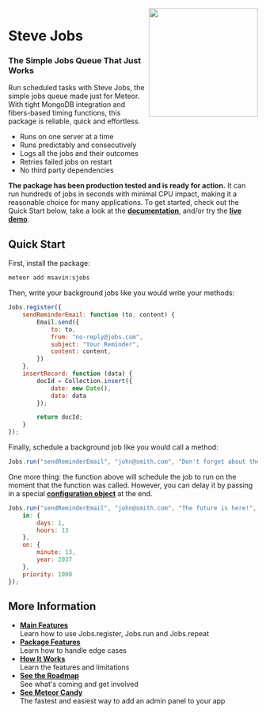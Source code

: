 <img align="right" width="220" src="https://github.com/msavin/stevejobs/blob/master/ICON.png?raw=true" />

# Steve Jobs

### The Simple Jobs Queue That Just Works

Run scheduled tasks with Steve Jobs, the simple jobs queue made just for Meteor. With tight MongoDB integration and fibers-based timing functions, this package is reliable, quick and effortless.

 - Runs on one server at a time
 - Runs predictably and consecutively
 - Logs all the jobs and their outcomes
 - Retries failed jobs on restart
 - No third party dependencies

**The package has been production tested and is ready for action.** It can run hundreds of jobs in seconds with minimal CPU impact, making it a reasonable choice for many applications. To get started, check out the Quick Start below, take a look at the <a href="./https://github.com/msavin/SteveJobs-meteor-jobs-queue/wiki/Primary-Features">**documentation**</a>, and/or try the <a href="http://jobsqueue.herokuapp.com">**live demo**</a>.

## Quick Start

First, install the package:

```bash
meteor add msavin:sjobs
```

Then, write your background jobs like you would write your methods: 

```javascript
Jobs.register({
    sendReminderEmail: function (to, content) {
        Email.send({
            to: to,
            from: "no-reply@jobs.com",
            subject: "Your Reminder",
            content: content,
        })
    },
    insertRecord: function (data) {
        docId = Collection.insert({
            date: new Date(),
            data: data
        });

        return docId;
    }
});
```

Finally, schedule a background job like you would call a method: 

```javascript
Jobs.run("sendReminderEmail", "john@smith.com", "Don't forget about the launch!");
```

One more thing: the function above will schedule the job to run on the moment that the function was called. However, you can delay it by passing in a special <a href="https://github.com/msavin/SteveJobs-meteor-jobs-queue/wiki#configuration-options">**configuration object**</a> at the end. 

```javascript
Jobs.run("sendReminderEmail", "john@smith.com", "The future is here!", {
    in: {
        days: 1,
        hours: 13
    }, 
    on: {
        minute: 13,
        year: 2037
    },
    priority: 1000
});
```

## More Information

- [**Main Features**](https://github.com/msavin/SteveJobs-meteor-jobs-queue/wiki)<br>Learn how to use Jobs.register, Jobs.run and Jobs.repeat
- [**Package Features**]()<br>Learn how to handle edge cases
- [**How It Works**](https://github.com/msavin/SteveJobs-meteor-jobs-queue/wiki/How-It-Works)<br>Learn the features and limitations
- [**See the Roadmap**](https://github.com/msavin/SteveJobs-meteor-jobs-queue/projects/1)<br>See what's coming and get involved
- [**See Meteor Candy**](https://www.meteorcandy.com/?ref=sjgh)<br>The fastest and easiest way to add an admin panel to your app